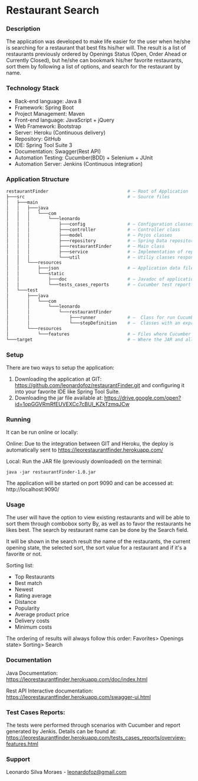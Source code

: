 # Restaurant Search

### Description 
The application was developed to make life easier for the user when he/she is searching for a restaurant that best fits his/her will. The result is a list of restaurants previously ordered by Openings Status (Open, Order Ahead or Currently Closed), but he/she can bookmark his/her favorite restaurants, sort them by following a list of options, and search for the restaurant by name.

### Technology Stack
- Back-end language: Java 8
- Framework: Spring Boot
- Project Management: Maven
- Front-end language: JavaScript + jQuery
- Web Framework: Bootstrap
- Server: Heroku (Continuous delivery)
- Repository: GitHub
- IDE: Spring Tool Suite 3
- Documentation: Swagger(Rest API)
- Automation Testing: Cucumber(BDD) + Selenium + JUnit
- Automation Server: Jenkins (Continuous integration)

### Application Structure
```bash
restaurantFinder                              # — Root of Application
├───src                                       # — Source files
│   ├───main
│   │   ├───java
│   │   │   └───com
│   │   │       └───leonardo
│   │   │           ├───config                # — Configuration classes
│   │   │           ├───controller            # — Controller class
│   │   │           ├───model                 # — Pojos classes
│   │   │           ├───repository            # — Spring Data repository abstraction
│   │   │           ├───restaurantFinder      # — Main class
│   │   │           ├───service               # — Implementation of repository
│   │   │           └───util                  # — Utiliy classes responsible for organize the data
│   │   └───resources						  
│   │       ├───json                          # — Application data file
│   │       └───static						  
│   │           ├───doc                       # — Javadoc of application
│   │           └───tests_cases_reports       # — Cucumber test report
│   └───test
│       ├───java
│       │   └───com
│       │       └───leonardo
│       │           └───restaurantFinder
│       │               ├───runner            # —  Class for run Cucumber feature for Gherkin Scenario
│       │               └───stepDefinition    # —  Classes with an expression that links it to one or more Gherkin steps.
│       └───resources
│           └───features                      # — Files where Cucumber tests are written creating a scenario
└───target                                    # — Where the JAR and all other tests reports are created.
```

### Setup
There are two ways to setup the application:

1) Downloading the application at GIT: https://github.com/leonardofoz/restaurantFinder.git and configuring it into your favorite IDE like Spring Tool Suite.
2) Downloading the jar file available at: https://drive.google.com/open?id=1opGGVRmRfEUVEXCc7cBUI_KZkTzmqJCw

### Running
It can be run online or locally:

   Online: Due to the integration between GIT and Heroku, the deploy is automatically sent to https://leorestaurantfinder.herokuapp.com/

   Local: Run the JAR file (previously downloaded) on the terminal:
```
java -jar restaurantFinder-1.0.jar
```
   The application will be started on port 9090 and can be accessed at: http://localhost:9090/

### Usage
The user will have the option to view existing restaurants and will be able to sort them through combobox sorty By, as well as to favor the restaurants he likes best. The search by restaurant name can be done by the Search field.

It will be shown in the search result the name of the restaurants, the current opening state, the
selected sort, the sort value for a restaurant and if it's a favorite or not.

Sorting list:
- Top Restaurants
- Best match
- Newest
- Rating average
- Distance
- Popularity
- Average product price
- Delivery costs
- Minimum costs

The ordering of results will always follow this order:
Favorites> Openings state> Sorting> Search

### Documentation
Java Documentation:
https://leorestaurantfinder.herokuapp.com/doc/index.html

Rest API Interactive documentation:
https://leorestaurantfinder.herokuapp.com/swagger-ui.html

### Test Cases Reports:
The tests were performed through scenarios with Cucumber and report generated by Jenkis. Details can be found at:
https://leorestaurantfinder.herokuapp.com/tests_cases_reports/overview-features.html

### Support
Leonardo Silva Moraes - leonardofoz@gmail.com


